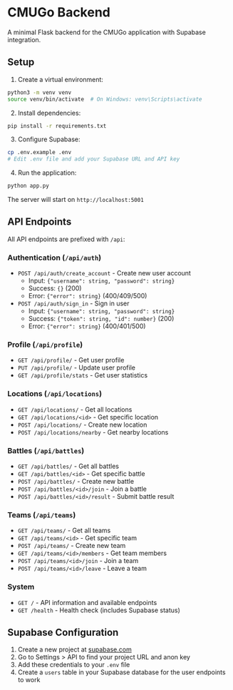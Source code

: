 # CMUGo Backend

A minimal Flask backend for the CMUGo application with Supabase integration.

## Setup

1. Create a virtual environment:
```bash
python3 -m venv venv
source venv/bin/activate  # On Windows: venv\Scripts\activate
```

2. Install dependencies:
```bash
pip install -r requirements.txt
```

3. Configure Supabase:
```bash
cp .env.example .env
# Edit .env file and add your Supabase URL and API key
```

4. Run the application:
```bash
python app.py
```

The server will start on `http://localhost:5001`

## API Endpoints

All API endpoints are prefixed with `/api`:

### Authentication (`/api/auth`)
- `POST /api/auth/create_account` - Create new user account
  - Input: `{"username": string, "password": string}`
  - Success: `{}` (200)
  - Error: `{"error": string}` (400/409/500)
- `POST /api/auth/sign_in` - Sign in user
  - Input: `{"username": string, "password": string}`
  - Success: `{"token": string, "id": number}` (200)
  - Error: `{"error": string}` (400/401/500)

### Profile (`/api/profile`)
- `GET /api/profile/` - Get user profile
- `PUT /api/profile/` - Update user profile
- `GET /api/profile/stats` - Get user statistics

### Locations (`/api/locations`)
- `GET /api/locations/` - Get all locations
- `GET /api/locations/<id>` - Get specific location
- `POST /api/locations/` - Create new location
- `POST /api/locations/nearby` - Get nearby locations

### Battles (`/api/battles`)
- `GET /api/battles/` - Get all battles
- `GET /api/battles/<id>` - Get specific battle
- `POST /api/battles/` - Create new battle
- `POST /api/battles/<id>/join` - Join a battle
- `POST /api/battles/<id>/result` - Submit battle result

### Teams (`/api/teams`)
- `GET /api/teams/` - Get all teams
- `GET /api/teams/<id>` - Get specific team
- `POST /api/teams/` - Create new team
- `GET /api/teams/<id>/members` - Get team members
- `POST /api/teams/<id>/join` - Join a team
- `POST /api/teams/<id>/leave` - Leave a team

### System
- `GET /` - API information and available endpoints
- `GET /health` - Health check (includes Supabase status)

## Supabase Configuration

1. Create a new project at [supabase.com](https://supabase.com)
2. Go to Settings > API to find your project URL and anon key
3. Add these credentials to your `.env` file
4. Create a `users` table in your Supabase database for the user endpoints to work
